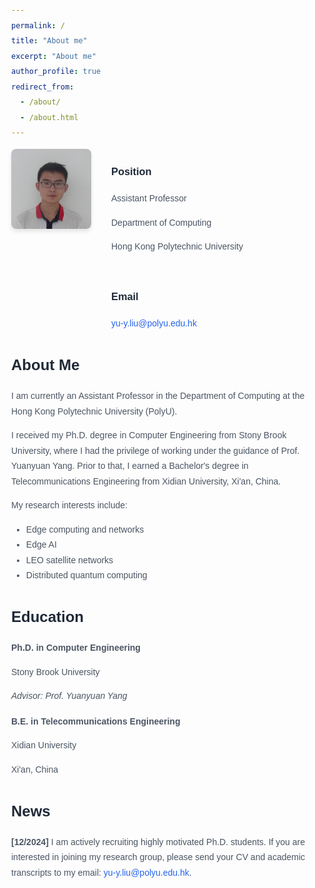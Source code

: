 ```yaml
---
permalink: /
title: "About me"
excerpt: "About me"
author_profile: true
redirect_from: 
  - /about/
  - /about.html
---
```


<!--
<div style="text-align: justify;">
    <ul>
        <li>I am currently an Assistant Professor in the Department of Computing at the Hong Kong Polytechnic University (PolyU).</li>
        <li>I received my Ph.D. degree in Computer Engineering from Stony Brook University, where I had the privilege of working under the guidance of Prof. <a href="http://www.ece.sunysb.edu/~yang/">Yuanyuan Yang</a>. Prior to that, I earned a Bachelor's degree in Telecommunications Engineering from Xidian University, Xi'an, China.</li>
        <li>My research interests include edge computing and networks, edge AI, LEO satellite networks, and distributed quantum computing.</li>
    </ul>
</div>


<br />


News
=====
<div style="text-align: justify;">
    <ul>
        <li><strong>[12/2024]</strong> I am actively recruiting highly motivated Ph.D. students. If you are interested in joining my research group, please send your CV and academic transcripts to my email: <a href="mailto:yu-y.liu@polyu.edu.hk">yu-y.liu@polyu.edu.hk</a>.</li>
    </ul>
</div>
-->



<!DOCTYPE html>
<html lang="en">
<head>
  <meta charset="UTF-8">
  <meta name="viewport" content="width=device-width, initial-scale=1.0">
  <title>Profile</title>
  <style>
    body {
      font-family: Arial, sans-serif;
      color: #4B5563;
      margin: 2rem;
      line-height: 1.75;
    }
    .top-section {
      display: flex;
      gap: 2rem;
      align-items: flex-start;
      margin-bottom: 2rem;
    }
    .top-section img {
      width: 8rem;
      height: auto;
      object-fit: cover;
      border-radius: 0.5rem;
      box-shadow: 0 4px 6px rgba(0, 0, 0, 0.1);
    }
    .top-info {
      display: flex;
      flex-direction: column;
      gap: 1rem;
    }
    h3 {
      font-weight: bold;
      color: #1F2937;
    }
    h2 {
      font-size: 1.5rem;
      font-weight: bold;
      color: #1F2937;
      margin-bottom: 1rem;
    }
    a {
      color: #2563EB;
      text-decoration: none;
    }
    a:hover {
      color: #1D4ED8;
    }
    .section {
      margin-top: 2rem;
    }
  </style>
</head>
<body>
  <!-- Top Section -->
  <div class="top-section">
    <img src="images/yuliu3.jpg" alt="Yu Liu" />
    <div class="top-info">
      <div>
        <h3>Position</h3>
        <p>Assistant Professor</p>
        <p>Department of Computing</p>
        <p>Hong Kong Polytechnic University</p>
      </div>
      <div>
        <h3>Email</h3>
        <a href="mailto:yu-y.liu@polyu.edu.hk">yu-y.liu@polyu.edu.hk</a>
      </div>
    </div>
  </div>

  <!-- About Me Section -->
  <div class="section">
    <h2>About Me</h2>
    <p>
      I am currently an Assistant Professor in the Department of Computing 
      at the Hong Kong Polytechnic University (PolyU).
    </p>
    <p>
      I received my Ph.D. degree in Computer Engineering from Stony Brook University, 
      where I had the privilege of working under the guidance of Prof. Yuanyuan Yang. 
      Prior to that, I earned a Bachelor's degree in Telecommunications Engineering 
      from Xidian University, Xi'an, China.
    </p>
    <p>My research interests include:</p>
    <ul>
      <li>Edge computing and networks</li>
      <li>Edge AI</li>
      <li>LEO satellite networks</li>
      <li>Distributed quantum computing</li>
    </ul>
  </div>

  <!-- Education Section -->
  <div class="section">
    <h2>Education</h2>
    <div>
      <p><strong>Ph.D. in Computer Engineering</strong></p>
      <p>Stony Brook University</p>
      <p><em>Advisor: Prof. Yuanyuan Yang</em></p>
    </div>
    <div style="margin-top: 1rem;">
      <p><strong>B.E. in Telecommunications Engineering</strong></p>
      <p>Xidian University</p>
      <p>Xi'an, China</p>
    </div>
  </div>

  <!-- News Section -->
  <div class="section">
    <h2>News</h2>
    <p>
      <strong>[12/2024]</strong> I am actively recruiting highly motivated Ph.D. students. 
      If you are interested in joining my research group, please send your CV and academic transcripts to 
      my email: <a href="mailto:yu-y.liu@polyu.edu.hk">yu-y.liu@polyu.edu.hk</a>.
    </p>
  </div>
</body>
</html>



